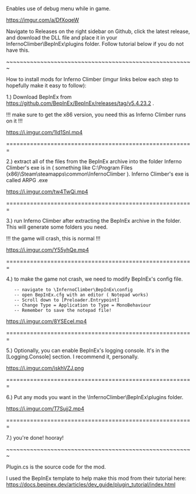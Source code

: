 Enables use of debug menu while in game.

https://imgur.com/a/DfXoqeW

Navigate to Releases on the right sidebar on Github, click the latest release, and download the DLL file and place it in your InfernoClimber\BepInEx\plugins folder. Follow tutorial below if you do not have this.

\~\~\~\~\~\~\~\~\~\~\~\~\~\~\~\~\~\~\~\~\~\~\~\~\~\~\~\~\~\~\~\~\~\~\~\~\~\~\~\~\~\~\~\~\~\~\~\~\~\~\~\~\~\~\~

How to install mods for Inferno Climber (imgur links below each step to hopefully make it easy to follow):

1.) Download BepInEx from https://github.com/BepInEx/BepInEx/releases/tag/v5.4.23.2 .

!!! make sure to get the x86 version, you need this as Inferno Climber runs on it !!!

https://i.imgur.com/1ld1Snl.mp4

=======================================================

2.) extract all of the files from the BepInEx archive into the folder Inferno Climber's exe is in 
( something like C:\Program Files (x86)\Steam\steamapps\common\InfernoClimber ). Inferno Climber's exe is called ARPG .exe

https://i.imgur.com/tw4TwQi.mp4

=======================================================

3.) run Inferno Climber after extracting the BepInEx archive in the folder. This will generate some folders you need. 

!!! the game will crash, this is normal !!!

https://i.imgur.com/Y55yhQe.mp4

=======================================================

4.) to make the game not crash, we need to modify BepInEx's config file.

       -- navigate to \InfernoClimber\BepInEx\config
       -- open BepInEx.cfg with an editor ( Notepad works)
       -- Scroll down to [Preloader.Entrypoint]
       -- Change Type = Application to Type = MonoBehaviour
       -- Remember to save the notepad file!

https://i.imgur.com/8YSEceI.mp4

=======================================================

5.)  Optionally, you can enable BepInEx's logging console. It's in the [Logging.Console] section. I recommend it, personally.

https://i.imgur.com/iskhVZJ.png

=======================================================

6.) Put any mods you want in the \InfernoClimber\BepInEx\plugins folder.

https://i.imgur.com/T7Sujj2.mp4

=======================================================

7.) you're done! hooray!

\~\~\~\~\~\~\~\~\~\~\~\~\~\~\~\~\~\~\~\~\~\~\~\~\~\~\~\~\~\~\~\~\~\~\~\~\~\~\~\~\~\~\~\~\~\~\~\~\~\~\~\~\~\~\~

Plugin.cs is the source code for the mod. 

I used the BepInEx template to help make this mod from their tutorial here: https://docs.bepinex.dev/articles/dev_guide/plugin_tutorial/index.html 
